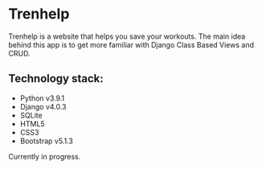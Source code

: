 # Trenhelp
Trenhelp is a website that helps you save your workouts.
The main idea behind this app is to get more familiar with Django Class Based Views and CRUD.
<h2>Technology stack:</h2>
<ul>
  <li>Python v3.9.1</li>
  <li>Django v4.0.3</li>
  <li>SQLite</li>
  <li>HTML5</li>
  <li>CSS3</li>
  <li>Bootstrap v5.1.3</li>
 </ul>
 
Currently in progress.

